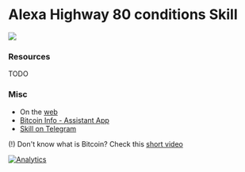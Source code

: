 # Alexa Highway 80 conditions Skill

![](https://cdn.glitch.com/b0c90c44-baa4-4fe6-a488-840bf3e737ff%2Ftree-view-2.jpg?1522262398162)

### Resources

TODO

### Misc
* On the [web](https://ido-green.appspot.com/bots.html)
* [Bitcoin Info - Assistant App](https://assistant.google.com/services/a/id/66888e9b751b325a/)
* [Skill on Telegram](https://t.me/bitcoinInfo2017Bot)


(!) Don't know what is Bitcoin? Check this [short video](https://www.youtube.com/watch?v=TN7cmfoH06w&t=1s)
                  
  
[![Analytics](https://ga-beacon.appspot.com/UA-65622529-1/bitcoin-info-glitch/)](https://github.com/igrigorik/ga-beacon)